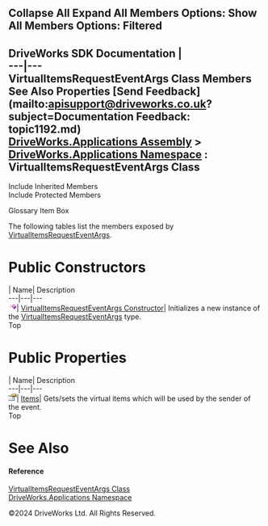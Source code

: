        

 Collapse All Expand All  Members Options: Show All  Members Options: Filtered   
---  
DriveWorks SDK Documentation  |   
---|---  
VirtualItemsRequestEventArgs Class Members   
See Also Properties [Send Feedback](mailto:apisupport@driveworks.co.uk?subject=Documentation Feedback: topic1192.md)  
[DriveWorks.Applications Assembly](topic13.md) > [DriveWorks.Applications Namespace](topic16.md) : VirtualItemsRequestEventArgs Class  
---  
  
Include Inherited Members    
Include Protected Members  


Glossary Item Box

The following tables list the members exposed by [VirtualItemsRequestEventArgs](topic1192.md).

# Public Constructors

| Name| Description  
---|---|---  
![Public Constructor](dotnetimages/publicConstructor.gif)| [VirtualItemsRequestEventArgs Constructor](topic1198.md)| Initializes a new instance of the [VirtualItemsRequestEventArgs](topic1192.md) type.   
Top

# Public Properties

| Name| Description  
---|---|---  
![Public Property](dotnetimages/publicProperty.gif)| [Items](topic1199.md)| Gets/sets the virtual items which will be used by the sender of the event.   
Top

# See Also

#### Reference

[VirtualItemsRequestEventArgs Class](topic1192.md)   
[DriveWorks.Applications Namespace](topic16.md)

©2024 DriveWorks Ltd. All Rights Reserved.
